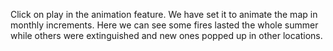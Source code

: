 <p>Click on play in the animation feature. We have set it to animate the map in monthly increments. Here we can see some fires lasted the whole summer while others were extinguished and new ones popped up in other locations.</p>
